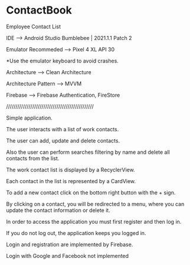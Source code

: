 # ContactBook
Employee Contact List

IDE --> Android Studio Bumblebee | 2021.1.1 Patch 2

Emulator Recommeded --> Pixel 4 XL API 30

*Use the emulator keyboard to avoid crashes.

Architecture --> Clean Architecture

Architecture Pattern --> MVVM

Firebase --> Firebase Authentication, FireStore

///////////////////////////////////////////////

Simple application.

The user interacts with a list of work contacts.

The user can add, update and delete contacts.

Also the user can perform searches filtering by name and delete all contacts from the list.

The work contact list is displayed by a RecyclerView.

Each contact in the list is represented by a CardView.

To add a new contact click on the bottom right button with the + sign.

By clicking on a contact, you will be redirected to a menu, where you can update the contact information or delete it.

In order to access the application you must first register and then log in.

If you do not log out, the application keeps you logged in.

Login and registration are implemented by Firebase.

Login with Google and Facebook not implemented

